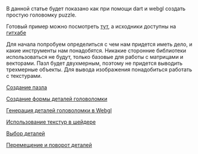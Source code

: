 В данной статье будет показано как при помощи dart и webgl создать простую головомку puzzle.

Готовый пример можно посмотреть [тут](http://cultofdigits.com:10002/puzzle/build/web/puzzle.html), а исходники доступны на [гитхабе](https://github.com/cultofdigits/WebGL_puzzle)

Для начала попробуем определиться с чем нам придется иметь дело, и какие инструменты нам понадобятся. Никакие сторонние библиотеки использоваться не будут, только базовые для работы с матрицами и векторами.
Пазл будет двухмерным, поэтому не придется выводить трехмерные объекты. Для вывода изображения понадобиться работать с текстурами. 

[Создание пазла](#sozdanie-pazla)

[Создание формы деталей головоломки](http://cultofdigits.com/dart-language/sozdanie-golovolomki-na-yazyke-dart-pri-pomoshi-webgl/#sozdanie-unikalnoj-formy-detalej-golovolomki)

[Генерация деталей головоломки в Webgl](http://cultofdigits.com/dart-language/sozdanie-golovolomki-na-yazyke-dart-pri-pomoshi-webgl/#generaciya-detalej-golovolomki-v-webgl)

[Использование текстур в шейдере](http://cultofdigits.com/dart-language/sozdanie-golovolomki-na-yazyke-dart-pri-pomoshi-webgl/#ispolzovanie-tekstur-v-shejdere)

[Выбор деталей](http://cultofdigits.com/dart-language/sozdanie-golovolomki-na-yazyke-dart-pri-pomoshi-webgl/#vybor-detalej)

[Перемещение и поворот деталей](http://cultofdigits.com/dart-language/sozdanie-golovolomki-na-yazyke-dart-pri-pomoshi-webgl/#peremeshenie-i-povorot-detalej)
